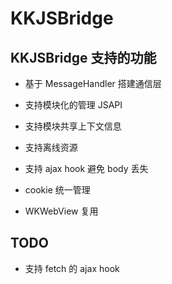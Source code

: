# KKJSBridge



## KKJSBridge 支持的功能

- 基于 MessageHandler 搭建通信层

- 支持模块化的管理 JSAPI

- 支持模块共享上下文信息

- 支持离线资源

- 支持 ajax hook 避免 body 丢失

- cookie 统一管理

- WKWebView 复用



## TODO

- 支持 fetch 的 ajax hook
